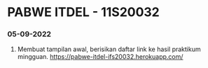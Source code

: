# PABWE ITDEL - 11S20032

### 05-09-2022
1. Membuat tampilan awal, berisikan daftar link ke hasil praktikum mingguan.
    https://pabwe-itdel-ifs20032.herokuapp.com/
